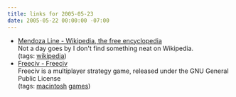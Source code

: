 ```yaml
---
title: links for 2005-05-23
date: 2005-05-22 00:00:00 -07:00
---
```


<ul class="delicious">
	<li>
		<div class="delicious-link"><a href="http://en.wikipedia.org/wiki/Mendoza_Line">Mendoza Line - Wikipedia, the free encyclopedia</a></div>
		<div class="delicious-extended">Not a day goes by I don't find something neat on Wikipedia.</div>
		<div class="delicious-tags">(tags: <a href="http://del.icio.us/torrez/wikipedia">wikipedia</a>)</div>
	</li>
	<li>
		<div class="delicious-link"><a href="http://www.freeciv.org/index.php/Freeciv">Freeciv - Freeciv</a></div>
		<div class="delicious-extended">Freeciv is a multiplayer strategy game, released under the GNU General Public License</div>
		<div class="delicious-tags">(tags: <a href="http://del.icio.us/torrez/macintosh">macintosh</a> <a href="http://del.icio.us/torrez/games">games</a>)</div>
	</li>
</ul>
